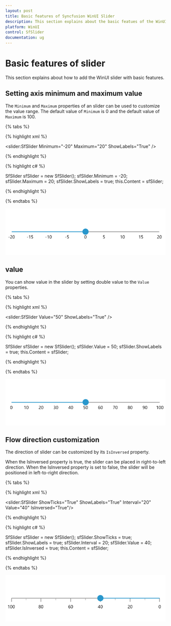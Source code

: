 ```yaml
---
layout: post
title: Basic features of Syncfusion WinUI Slider
description: This section explains about the basic featues of the WinUI slider.
platform: WinUI
control: SfSlider
documentation: ug
---
```


# Basic features of slider

This section explains about how to add the WinUI slider with basic features.

## Setting axis minimum and maximum value

The `Minimum` and `Maximum` properties of an slider can be used to customize the value range. The default value of `Minimum` is 0 and the default value of `Maximum` is 100.

{% tabs %}

{% highlight xml %}

<slider:SfSlider Minimum="-20"
                 Maximum="20"
                 ShowLabels="True" />

{% endhighlight %}

{% highlight c# %}

SfSlider sfSlider = new SfSlider();
sfSlider.Minimum = -20;
sfSlider.Maximum = 20;
sfSlider.ShowLabels = true;
this.Content = sfSlider;

{% endhighlight %}

{% endtabs %}

![Slider with minimum and maximum customization](images/basic-features/slider-min-max.png)

## value

You can show value in the slider by setting double value to the `Value` properties.

{% tabs %}

{% highlight xml %}

<slider:SfSlider Value="50"
                 ShowLabels="True" />

{% endhighlight %}

{% highlight c# %}

SfSlider sfSlider = new SfSlider();
sfSlider.Value = 50;
sfSlider.ShowLabels = true;
this.Content = sfSlider;

{% endhighlight %}

{% endtabs %}

![Setting value to slider](images/basic-features/slider-value.png)

## Flow direction customization

The direction of slider can be customized by its `IsInversed` property.

When the IsInversed property is true, the slider can be placed in right-to-left direction. When the IsInversed property is set to false, the slider will be positioned in left-to-right direction.

{% tabs %}

{% highlight xml %}

<slider:SfSlider ShowTicks="True"
                 ShowLabels="True"
                 Interval="20"
                 Value="40"
                 IsInversed="True"/>

{% endhighlight %}

{% highlight c# %}

SfSlider sfSlider = new SfSlider();
sfSlider.ShowTicks = true;
sfSlider.ShowLabels = true;
sfSlider.Interval = 20;
sfSlider.Value = 40;
sfSlider.IsInversed = true;
this.Content = sfSlider;

{% endhighlight %}

{% endtabs %}

![Slider with is inversed customization](images/basic-features/slider-isInversed.png)